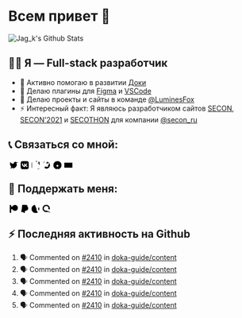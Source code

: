 # Всем привет 👋

<img alt="Jag_k&#39;s Github Stats" height="195" src="https://github-readme-stats.vercel.app/api?username=jag-k&amp;show_icons=true&amp;hide_border=true&amp;theme=dark&amp;count_private=true"/>


## 👨‍💻 Я — Full-stack разработчик

- 🔭 Активно помогаю в развитии [Доки](https://doka.guide)
- 🌱 Делаю плагины для [Figma](https://figma.com) и [VSCode](https://code.visualstudio.com)
- 👯 Делаю проекты и сайты в команде [@LuminesFox](https://github.com/luminesfox)
- ⚡ Интересный факт: Я являюсь разработчиком сайтов [SECON](https://secon.ru), [SECON'2021](https://2021.secon.ru) и [SECOTHON](http://secothon.secon.ru) для компании [@secon_ru](https://github.com/secon_ru)


## 📞 Связаться со мной:

[<img align="left" width="22px" alt="Jag_k | Twitter" src="icons/outline/twitter.svg"/>][twitter]
[<img align="left" width="22px" alt="Jag_k | VK" src="icons/outline/vk.svg"/>][vk]
[<img align="left" width="22px" alt="Jag_k | Instagram" src="icons/outline/instagram.svg"/>][instagram]
[<img align="left" width="22px" alt="Jag_k | Telegram" src="icons/outline/telegram.svg"/>][telegram]
[<img align="left" width="22px" alt="Jag_k | Facebook" src="icons/outline/facebook.svg"/>][facebook]
[<img align="left" width="22px" alt="Jag_k | DEV Profile" src="icons/outline/devdotto.svg"/>][devto]


<br>


## 💸 Поддержать меня:

[<img align="left" width="22px" alt="Jag_k | Patreon" src="icons/outline/patreon.svg"/>][patreon]
[<img align="left" width="22px" alt="Jag_k | PayPal" src="icons/outline/paypal.svg"/>][paypal]
[<img align="left" width="22px" alt="Jag_k | Open Collective" src="icons/outline/opencollective.svg"/>][opencollective]
[<img align="left" width="22px" alt="Jag_k | Qiwi" src="icons/outline/qiwi.svg"/>][qiwi]


<br>


## :zap: Последняя активность на Github
  
<!--START_SECTION:activity-->
1. 🗣 Commented on [#2410](https://github.com/doka-guide/content/issues/2410) in [doka-guide/content](https://github.com/doka-guide/content)
2. 🗣 Commented on [#2410](https://github.com/doka-guide/content/issues/2410) in [doka-guide/content](https://github.com/doka-guide/content)
3. 🗣 Commented on [#2410](https://github.com/doka-guide/content/issues/2410) in [doka-guide/content](https://github.com/doka-guide/content)
4. 🗣 Commented on [#2410](https://github.com/doka-guide/content/issues/2410) in [doka-guide/content](https://github.com/doka-guide/content)
5. 🗣 Commented on [#2410](https://github.com/doka-guide/content/issues/2410) in [doka-guide/content](https://github.com/doka-guide/content)
<!--END_SECTION:activity-->


[website]: https://jagk.ru
[twitter]: https://twitter.com/jag_k_
[instagram]: https://instagram.com/jag_k_
[vk]: https://vk.com/jag_konon
[telegram]: https://telegram.me/jag_k
[facebook]: https://facebook.com/jag.konon
[devto]: https://dev.to/jag_k

[patreon]: https://patreon.com/jag_k
[paypal]: https://paypal.me/jag_k
[opencollective]: https://opencollective.com/jag_k
[qiwi]: https://qiwi.com/n/JAGKONON
